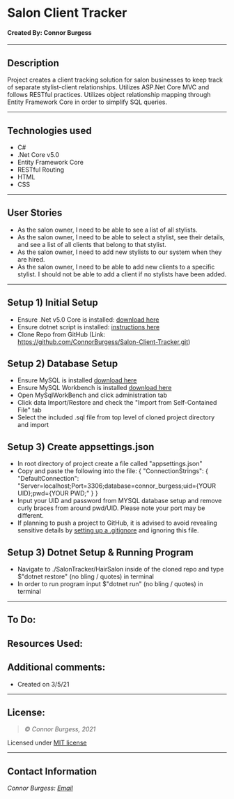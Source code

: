 # Salon Client Tracker
#### Created By: Connor Burgess 
* * *

## Description  
Project creates a client tracking solution for salon businesses to keep track of separate stylist-client relationships. Utilizes ASP.Net Core MVC and follows RESTful practices. Utilizes object relationship mapping through Entity Framework Core in order to simplify SQL queries.

* * *

## Technologies used
* C#
* .Net Core v5.0
* Entity Framework Core
* RESTful Routing
* HTML
* CSS
* * *

## User Stories
* As the salon owner, I need to be able to see a list of all stylists.
* As the salon owner, I need to be able to select a stylist, see their details, and see a list of all clients that belong to that stylist.
* As the salon owner, I need to add new stylists to our system when they are hired.
* As the salon owner, I need to be able to add new clients to a specific stylist. I should not be able to add a client if no stylists have been added.

* * *
## Setup 1) Initial Setup
* Ensure .Net v5.0 Core is installed: [download here](https://dotnet.microsoft.com/download/dotnet/5.0)
* Ensure dotnet script is installed: [instructions here](https://github.com/filipw/dotnet-script)
* Clone Repo from GitHub (Link: https://github.com/ConnorBurgess/Salon-Client-Tracker.git)

## Setup 2) Database Setup
* Ensure MySQL is installed [download here](https://www.mysql.com/)
* Ensure MySQL Workbench is installed [download here](https://www.mysql.com/products/workbench/)
* Open MySqlWorkBench and click administration tab
* Click data Import/Restore and check the "Import from Self-Contained File" tab
* Select the included .sql file from top level of cloned project directory and import

## Setup 3) Create appsettings.json
* In root directory of project create a file called "appsettings.json"
* Copy and paste the following into the file:
{
  "ConnectionStrings": {
    "DefaultConnection": "Server=localhost;Port=3306;database=connor_burgess;uid={YOUR UID};pwd={YOUR PWD;"
  }
}
* Input your UID and password from MYSQL database setup and remove curly braces from around pwd/UID. Please note your port may be different.
* If planning to push a project to GitHub, it is advised to avoid revealing sensitive details by [setting up a .gitignore](https://docs.github.com/en/github/using-git/ignoring-files) and ignoring this file.

## Setup 3) Dotnet Setup & Running Program
* Navigate to ./SalonTracker/HairSalon inside of the cloned repo and type $"dotnet restore" (no bling / quotes) in terminal
* In order to run program input $"dotnet run" (no bling / quotes) in terminal

* * *

## To Do:

## Resources Used:

## Additional comments:
* Created on 3/5/21  
* * *

## License:
> *&copy; Connor Burgess, 2021*

Licensed under [MIT license](https://mit-license.org/)

* * *

## Contact Information
_Connor Burgess: [Email](connorburgesscodes@gmail.com)_